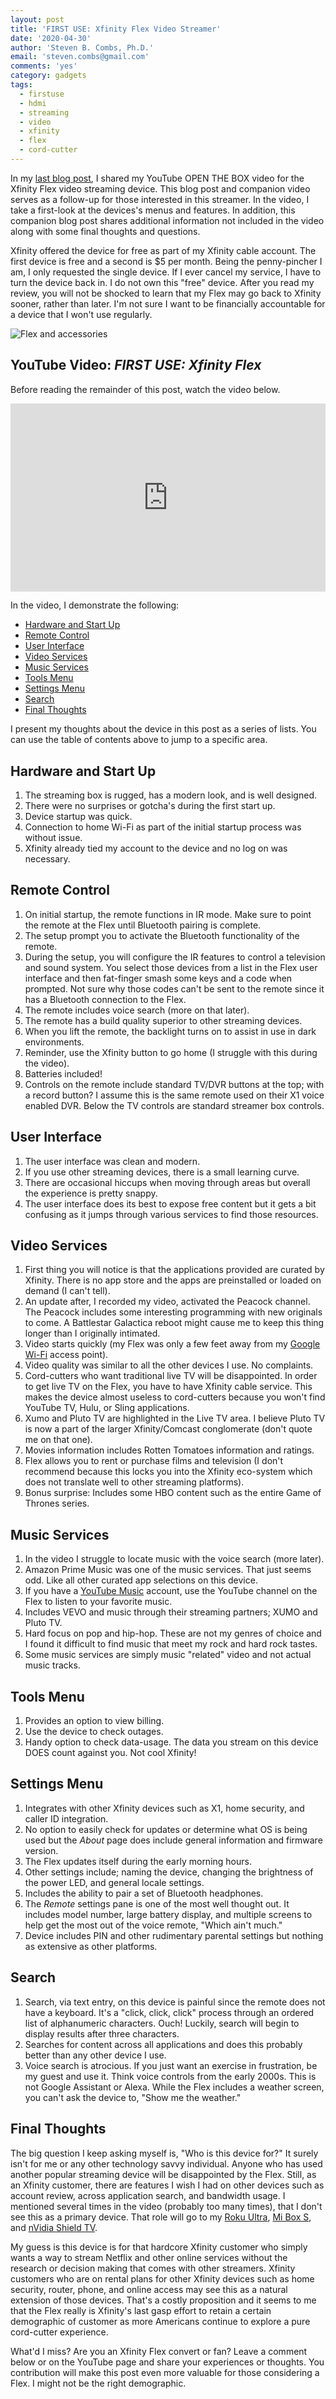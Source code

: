 ```yaml
---
layout: post
title: 'FIRST USE: Xfinity Flex Video Streamer'
date: '2020-04-30'
author: 'Steven B. Combs, Ph.D.'
email: 'steven.combs@gmail.com'
comments: 'yes'
category: gadgets
tags:
  - firstuse
  - hdmi
  - streaming
  - video
  - xfinity
  - flex
  - cord-cutter
---
```


In my [last blog post](https://www.stevencombs.com/gadgets/2020/04/24/boxopen-xfinity-flex.html), I shared my YouTube OPEN THE BOX video for the Xfinity Flex video streaming device. This blog post and companion video serves as a follow-up for those interested in this streamer. In the video, I take a first-look at the devices's menus and features. In addition, this companion blog post shares additional information not included in the video along with some final thoughts and questions.

Xfinity offered the device for free as part of my Xfinity cable account. The first device is free and a second is $5 per month. Being the penny-pincher I am, I only requested the single device. If I ever cancel my service, I have to turn the device back in. I do not own this "free" device. After you read my review, you will not be shocked to learn that my Flex may go back to Xfinity sooner, rather than later. I'm not sure I want to be financially accountable for a device that I won't use regularly.

![Flex and accessories](/images/posts/2020-04-24-boxopen-xfinity-flex.jpg)

## YouTube Video: _FIRST USE: Xfinity Flex_

Before reading the remainder of this post, watch the video below.

<div style="position:relative;padding-top:56.25%;">
  <p><iframe src="https://www.youtube.com/embed/iJW9No9Nqt0" frameborder="0" allowfullscreen style="position:absolute;top:0;left:0;width:100%;height:100%;"></iframe></p>
</div>

In the video, I demonstrate the following:

- [Hardware and Start Up](#hardware-and-start-up)
- [Remote Control](#remote-control)
- [User Interface](#user-interface)
- [Video Services](#video-services)
- [Music Services](#music-services)
- [Tools Menu](#tools-menu)
- [Settings Menu](#settings-menu)
- [Search](#search)
- [Final Thoughts](#final-thoughts)

I present my thoughts about the device in this post as a series of lists. You can use the table of contents above to jump to a specific area.

## Hardware and Start Up

1. The streaming box is rugged, has a modern look, and is well designed.
2. There were no surprises or gotcha's during the first start up.
2. Device startup was quick.
3. Connection to home Wi-Fi as part of the initial startup process was without issue.
4. Xfinity already tied my account to the device and no log on was necessary.

## Remote Control

1. On initial startup, the remote functions in IR mode. Make sure to point the remote at the Flex until Bluetooth pairing is complete.
2. The setup prompt you to activate the Bluetooth functionality of the remote.
3. During the setup, you will configure the IR features to control a television and sound system. You select those devices from a list in the Flex user interface and then fat-finger smash some keys and a code when prompted. Not sure why those codes can't be sent to the remote since it has a Bluetooth connection to the Flex.
4. The remote includes voice search (more on that later).
5. The remote has a build quality superior to other streaming devices.
6. When you lift the remote, the backlight turns on to assist in use in dark environments.
7. Reminder, use the Xfinity button to go home (I struggle with this during the video).
8. Batteries included!
9. Controls on the remote include standard TV/DVR buttons at the top; with a record button? I assume this is the same remote used on their X1 voice enabled DVR. Below the TV controls are standard streamer box controls.

## User Interface

1. The user interface was clean and modern.
2. If you use other streaming devices, there is a small learning curve.
3. There are occasional hiccups when moving through areas but overall the experience is pretty snappy.
4. The user interface does its best to expose free content but it gets a bit confusing as it jumps through various services to find those resources.

## Video Services

1. First thing you will notice is that the applications provided are curated by Xfinity. There is no app store and the apps are preinstalled or loaded on demand (I can't tell).
2. An update after, I recorded my video, activated the Peacock channel. The Peacock includes some interesting programming with new originals to come. A Battlestar Galactica reboot might cause me to keep this thing longer than I originally intimated.
3. Video starts quickly (my Flex was only a few feet away from my [Google Wi-Fi](https://amzn.to/2SmHrYJ) access point).
4. Video quality was similar to all the other devices I use. No complaints.
5. Cord-cutters who want traditional live TV will be disappointed. In order to get live TV on the Flex, you have to have Xfinity cable service. This makes the device almost useless to cord-cutters because you won't find YouTube TV, Hulu, or Sling applications.
6. Xumo and Pluto TV are highlighted in the Live TV area. I believe Pluto TV is now a part of the larger Xfinity/Comcast conglomerate (don't quote me on that one).
7. Movies information includes Rotten Tomatoes information and ratings.
8. Flex allows you to rent or purchase films and television (I don't recommend because this locks you into the Xfinity eco-system which does not translate well to other streaming platforms).
9. Bonus surprise: Includes some HBO content such as the entire Game of Thrones series.

## Music Services

1. In the video I struggle to locate music with the voice search (more later).
2. Amazon Prime Music was one of the music services. That just seems odd. Like all other curated app selections on this device.
3. If you have a [YouTube Music](https://music.youtube.com) account, use the YouTube channel on the Flex to listen to your favorite music.
4. Includes VEVO and music through their streaming partners; XUMO and Pluto TV.
5. Hard focus on pop and hip-hop. These are not my genres of choice and I found it difficult to find music that meet my rock and hard rock tastes.
6. Some music services are simply music "related" video and not actual music tracks.

## Tools Menu

1. Provides an option to view billing.
2. Use the device to check outages.
3. Handy option to check data-usage. The data you stream on this device DOES count against you. Not cool Xfinity!

## Settings Menu

1. Integrates with other Xfinity devices such as X1, home security, and caller ID integration.
2. No option to easily check for updates or determine what OS is being used but the _About_ page does include general information and firmware version.
3. The Flex updates itself during the early morning hours.
4. Other settings include; naming the device, changing the brightness of the power LED, and general locale settings.
5. Includes the ability to pair a set of Bluetooth headphones.
6. The _Remote_ settings pane is one of the most well thought out. It includes model number, large battery display, and multiple screens to help get the most out of the voice remote, "Which ain't much."
7. Device includes PIN and other rudimentary parental settings but nothing as extensive as other platforms.

## Search

1. Search, via text entry, on this device is painful since the remote does not have a keyboard. It's a "click, click, click" process through an ordered list of alphanumeric characters. Ouch! Luckily, search will begin to display results after three characters.
2. Searches for content across all applications and does this probably better than any other device I use.
2. Voice search is atrocious. If you just want an exercise in frustration, be my guest and use it. Think voice controls from the early 2000s. This is not Google Assistant or Alexa. While the Flex includes a weather screen, you can't ask the device to, "Show me the weather."

## Final Thoughts

The big question I keep asking myself is, "Who is this device for?" It surely isn't for me or any other technology savvy individual. Anyone who has used another popular streaming device will be disappointed by the Flex. Still, as an Xfinity customer, there are features I wish I had on other devices such as account review, across application search, and bandwidth usage. I mentioned several times in the video (probably too many times), that I don't see this as a primary device. That role will go to my [Roku Ultra](https://amzn.to/2YmrkhU), [Mi Box S](https://amzn.to/2yVeuMM), and [nVidia Shield TV](https://amzn.to/2xqlrVO).

My guess is this device is for that hardcore Xfinity customer who simply wants a way to stream Netflix and other online services without the research or decision making that comes with other streamers. Xfinity customers who are on rental plans for other Xfinity devices such as home security, router, phone, and online access may see this as a natural extension of those devices. That's a costly proposition and it seems to me that the Flex really is Xfinity's last gasp effort to retain a certain demographic of customer as more Americans continue to explore a pure cord-cutter experience.

What'd I miss? Are you an Xfinity Flex convert or fan? Leave a comment below or on the YouTube page and share your experiences or thoughts. You contribution will make this post even more valuable for those considering a Flex. I might not be the right demographic.
